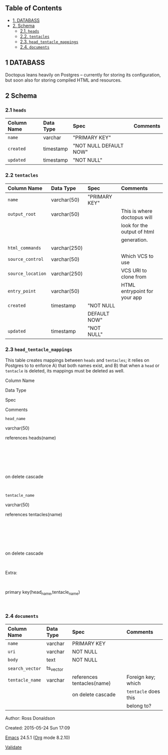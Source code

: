 Table of Contents
-----------------

-   [1. DATABASS](#sec-1)
-   [2. Schema](#sec-2)
    -   [2.1. `heads`](#sec-2-1)
    -   [2.2. `tentacles`](#sec-2-2)
    -   [2.3. `head_tentacle_mappings`](#sec-2-3)
    -   [2.4. `documents`](#sec-2-4)

1 DATABASS
----------

Doctopus leans heavily on Postgres – currently for storing its configuration, but soon also for storing compiled HTML and resources.

2 Schema
--------

### 2.1 `heads`

|Column Name|Data Type|Spec|Comments|
|:----------|:--------|:---|:-------|
|`name`|varchar|"PRIMARY KEY"| |
|`created`|timestamp|"NOT NULL DEFAULT NOW"| |
|`updated`|timestamp|"NOT NULL"| |

### 2.2 `tentacles`

|Column Name|Data Type|Spec|Comments|
|:----------|:--------|:---|:-------|
|`name`|varchar(50)|"PRIMARY KEY"| |
|`output_root`|varchar(50)| |This is where doctopus will|
| | | |look for the output of html|
| | | |generation.|
|`html_commands`|varchar(250)| | |
|`source_control`|varchar(50)| |Which VCS to use|
|`source_location`|varchar(250)| |VCS URI to clone from|
|`entry_point`|varchar(50)| |HTML entrypoint for your app|
|`created`|timestamp|"NOT NULL| |
| | |DEFAULT NOW"| |
|`updated`|timestamp|"NOT NULL"| |

### 2.3 `head_tentacle_mappings`

This table creates mappings between `heads` and `tentacles`; it relies on Postgres to to enforce A) that both names exist, and B) that when a `head` or `tentacle` is deleted, its mappings must be deleted as well.

Column Name

Data Type

Spec

Comments

`head_name`

varchar(50)

references heads(name)

 

 

 

on delete cascade

 

`tentacle_name`

varchar(50)

references tentacles(name)

 

 

 

on delete cascade

 

Extra:

 

primary key(head<sub>name</sub>,tentacle<sub>name</sub>)

 

### 2.4 `documents`

|Column Name|Data Type|Spec|Comments|
|:----------|:--------|:---|:-------|
|`name`|varchar|PRIMARY KEY| |
|`uri`|varchar|NOT NULL| |
|`body`|text|NOT NULL| |
|`search_vector`|ts<sub>vector</sub>| | |
|`tentacle_name`|varchar|references tentacles(name)|Foreign key; which|
| | |on delete cascade|`tentacle` does this|
| | | |belong to?|

Author: Ross Donaldson

Created: 2015-05-24 Sun 17:09

[Emacs](http://www.gnu.org/software/emacs/) 24.5.1 ([Org](http://orgmode.org) mode 8.2.10)

[Validate](http://validator.w3.org/check?uri=referer)
